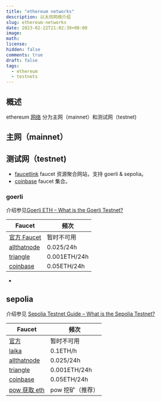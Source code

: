 ```yaml
---
title: "ethereum networks"
description: 以太坊网络介绍
slug: ethereum-networks
date: 2023-02-22T21:02:39+08:00
image:
math:
license:
hidden: false
comments: true
draft: false
tags:
  - ethereum
  - testnets
---
```


## 概述

ethereum [网络](https://ethereum.org/en/developers/docs/networks/) 分为主网（mainnet）和测试网（testnet)

## 主网（mainnet）

## 测试网（testnet)

- [faucetlink](https://faucetlink.to/) faucet 资源聚合网站，支持 goerli & sepolia。
- [coinbase](https://coinbase.com/faucets) faucet 集合。

### goerli

介绍参见[Goerli ETH – What is the Goerli Testnet?](https://moralis.io/goerli-eth-what-is-the-goerli-testnet/?utm_source=blog&utm_medium=post&utm_campaign=Sepolia%2520Testnet%2520Guide%2520%25E2%2580%2593%2520What%2520is%2520the%2520Sepolia%2520Testnet%253F)

| Faucet                                                           | 频次         |
| ---------------------------------------------------------------- | ------------ |
| [官方 Faucet](https://goerlifaucet.com/)                         | 暂时不可用   |
| [allthatnode](https://www.allthatnode.com/faucet/ethereum.dsrv)  | 0.025/24h    |
| [triangle](https://faucet.triangleplatform.com/ethereum/goerli)  | 0.001ETH/24h |
| [coinbase](https://coinbase.com/faucets/ethereum-sepolia-faucet) | 0.05ETH/24h  |

-

## sepolia

介绍参见 [Sepolia Testnet Guide – What is the Sepolia Testnet?](https://moralis.io/sepolia-testnet-guide-what-is-the-sepolia-testnet/)

| Faucet                                                           | 频次             |
| ---------------------------------------------------------------- | ---------------- |
| [官方](https://sepoliafaucet.net/)                               | 暂时不可用       |
| [laika](https://web.getlaika.app/faucets)                        | 0.1ETH/h         |
| [allthatnode](https://www.allthatnode.com/faucet/ethereum.dsrv)  | 0.025/24h        |
| [triangle](https://faucet.triangleplatform.com/ethereum/sepolia) | 0.001ETH/24h     |
| [coinbase](https://coinbase.com/faucets/ethereum-sepolia-faucet) | 0.05ETH/24h      |
| [pow 获取 eth](https://sepolia-faucet.pk910.de/)                 | pow 挖矿（推荐） |
